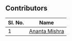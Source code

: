 ## Contributors

| Sl. No. | Name                                                           |
| ------- | -------------------------------------------------------------- | 
| 1       | [Ananta Mishra](https://github.com/anantamishra)               |
